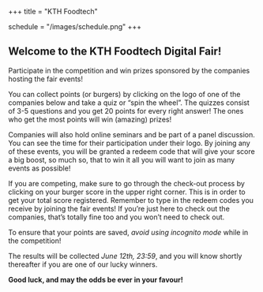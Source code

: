 +++
title = "KTH Foodtech"

schedule = "/images/schedule.png"
+++

## Welcome to the KTH Foodtech Digital Fair!

Participate in the competition and win prizes sponsored by the companies hosting the fair events!

You can collect points (or burgers) by clicking on the logo of one of the companies below and take
a quiz or “spin the wheel”. The quizzes consist of 3-5 questions and you get 20 points for every
right answer! The ones who get the most points will win (amazing) prizes!

Companies will also hold online seminars and be part of a panel discussion. You can see the time
for their participation under their logo. By joining any of these events, you will be granted a
redeem code that will give your score a big boost, so much so, that to win it all you will want
to join as many events as possible!

If you are competing, make sure to go through the check-out process by clicking on your burger
score in the upper right corner. This is in order to get your total score registered. Remember
to type in the redeem codes you receive by joining the fair events! If you’re just here to check
out the companies, that’s totally fine too and you won’t need to check out.

To ensure that your points are saved, *avoid using incognito mode* while in the competition!

The results will be collected *June 12th, 23:59*, and you will know shortly thereafter if you are one of our lucky winners.

**Good luck, and may the odds be ever in your favour!**
